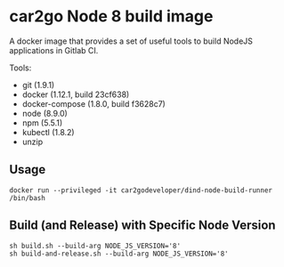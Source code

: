 # car2go Node 8 build image

A docker image that provides a set of useful tools to build NodeJS applications in Gitlab CI.

Tools:

- git (1.9.1)
- docker (1.12.1, build 23cf638)
- docker-compose (1.8.0, build f3628c7)
- node (8.9.0)
- npm (5.5.1)
- kubectl (1.8.2)
- unzip

## Usage

```
docker run --privileged -it car2godeveloper/dind-node-build-runner /bin/bash
```

## Build (and Release) with Specific Node Version

```
sh build.sh --build-arg NODE_JS_VERSION='8'
sh build-and-release.sh --build-arg NODE_JS_VERSION='8'
```